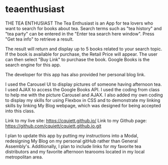 # teaenthusiast
THE TEA ENTHUSIAST
The Tea Enthusiast is an App for tea lovers who want to search for books about tea. Search terms such as "tea history" and "tea party" can be entered in the "Enter tea search here window".  Press "Get tea info" to retrieve a result.

The result will return and display up to 5 books related to your search topic. If the book is available for purchase, the Retail Price will appear. The user can then select "Buy Link" to purchase the book. Google Books is the search engine for this app.

The developer for this app has also provided her personal blog link.

I used the Carousel UI to display pictures of someone having afternoon tea.
I used AJAX to access the Google Books API. I used the coding from class to help me with the picture Carousel and AJAX. I also added my own coding to display my skills for using Flexbox in CSS and to demonstrate my linking skills by linking My Blog webpage, which was designed for being accepted into this class.

Link to my live site: https://cquiett.github.io/
Link to my Github page: https://github.com/cquiett/cquiett.github.io.git

I plan to update this app by putting my instructions into a Modal, redesigning My Blog on my personal gitHub rather than General Assembly's. Additionally, I plan to include links for my favorite tea distributors and my favorite afternoon tearooms located in my local metropolitan area.
